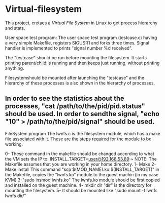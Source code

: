 # Virtual-filesystem

This project, cretaes a _Virtual File System_ in Linux to get process hierarchy and stats.

User space test program:
The user space test program (testcase.c) having a very simple Makefile, registers SIGUSR1 and forks three times. Signal handler is implemented to prints "signal number %d received".

The "testcase" should be run before mounting the filesystem. It starts printing parent/child is running and then keeps just running, without printing anything. 

Filesystemshould be mounted after launching the "testcase" and the hierarchy of these processes is also shown in the hierarchy of processes.

In order to see the statistics about the processes, "cat /path/to/the/pid/pid.status" should be used.
In order to sendthe signal, "echo "10" > /path/to/the/pid/signal" should be used.
----------------------------------------------------------------------------------------------------------------------------------------------------------------------------
FileSystem program
The lwnfs.c is the filesystem module, which has a make file associated with it. 
These are the steps required for the module to be working.

0- These command in the makefile should be changed according to what the VM sets the IP to:
	INSTALL_TARGET=user@192.168.53.89:~
NOTE: The Makefile assumes that you are working in your home directory.
1- Make
2- Make install 
This command "scp $(MOD_NAME).ko $(INSTALL_TARGET)" in the Makefile, copies the "lwnfs.ko" module to the guest machin (in my case KVM)
3-"sudo insmod lwnfs.ko"
The lwnfs.ko module should be first copied and installed on the guest machine.
4- mkdir dir
"dir" is the directory for mounting the filesystem.
5- It should be mounted like "sudo mount -t lwnfs lwnfs dir/"
